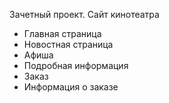 Зачетный проект. Сайт кинотеатра

 - Главная страница
 - Новостная страница
 - Афиша
 - Подробная информация
 - Заказ
 - Информация о заказе
